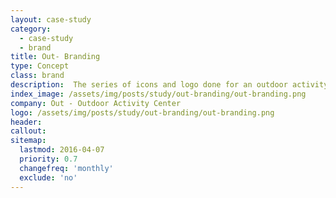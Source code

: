 ```yaml
---
layout: case-study
category:
  - case-study
  - brand
title: Out- Branding
type: Concept
class: brand
description:  The series of icons and logo done for an outdoor activity center. ...
index_image: /assets/img/posts/study/out-branding/out-branding.png
company: Out - Outdoor Activity Center
logo: /assets/img/posts/study/out-branding/out-branding.png
header:
callout:
sitemap:
  lastmod: 2016-04-07
  priority: 0.7
  changefreq: 'monthly'
  exclude: 'no'
---
```

